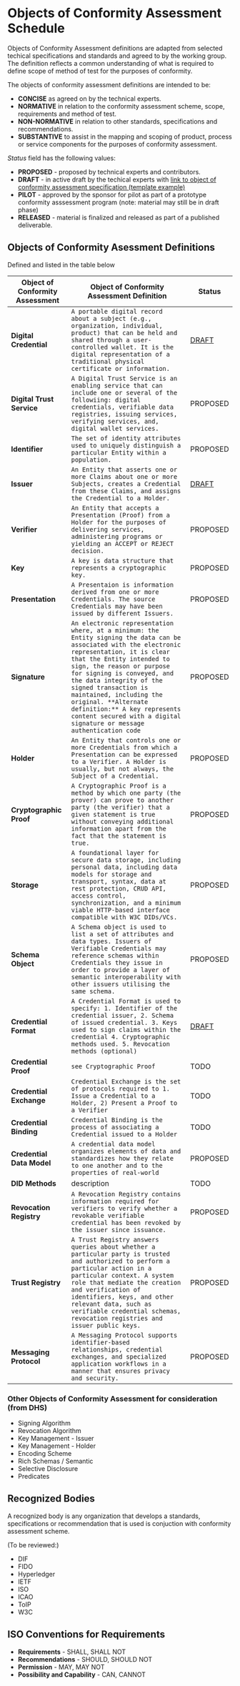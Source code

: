 # Objects of Conformity Assessment Schedule

Objects of Conformity Assessment definitions are adapted from selected techical specifications and standards and agreed to by the working group. The definition reflects a common understanding of what is required to define scope of method of test for the purposes of conformity.

The objects of conformity assessment definitions are intended to be:

* **CONCISE** as agreed on by the technical experts.
* **NORMATIVE** in relation to the conformity assessment scheme, scope, requirements and method of test.
* **NON-NORMATIVE** in relation to other standards, specifications and recommendations.
* **SUBSTANTIVE** to assist in the mapping and scoping of product, process or service components for the purposes of conformity assessment.

*Status* field has the following values:

* **PROPOSED** - proposed by technical experts and contributors.
* **DRAFT** - in active draft by the techical experts with [link to object of conformity assessment specification (template example)](./objca-template.md)
* **PILOT** - approved by the sponsor for pilot as part of a prototype conformity asssessment program (note: material may still be in draft phase)
* **RELEASED** - material is finalized and released as part of a published deliverable.

## Objects of Conformity Asessment Definitions

Defined and listed in the table below

|Object of Conformity Assessment |Object of Conformity Assessment Definition|Status|
|----|----|----|
|**Digital Credential**|`A portable digital record about a subject (e.g., organization, individual, product) that can be held and shared through a user-controlled wallet. It is the digital representation of a traditional physical certificate or information.`|[DRAFT](./objca-digital-credential.md)|
|**Digital Trust Service**|`A Digital Trust Service is an enabling service that can include one or several of the followiing: digital credentials, verifiable data registries, issuing services, verifying services, and, digital wallet services.`|PROPOSED|
|**Identifier**|`The set of identity attributes used to uniquely distinguish a particular Entity within a population.`|PROPOSED|
|**Issuer**|`An Entity that asserts one or more Claims about one or more Subjects, creates a Credential from these Claims, and assigns the Credential to a Holder.`|[DRAFT](./objca-issuer.md)|
|**Verifier**|`An Entity that accepts a Presentation (Proof) from a Holder for the purposes of delivering services, administering programs or yielding an ACCEPT or REJECT decision.`| PROPOSED|
|**Key**|`A key is data structure that represents a cryptographic key.`|PROPOSED|
|**Presentation**|`A Presentaion is information derived from one or more Credentials. The source Credentials may have been issued by different Issuers.`|PROPOSED|
|**Signature**|`An electronic representation where, at a minimum: the Entity signing the data can be associated with the electronic representation, it is clear that the Entity intended to sign, the reason or purpose for signing is conveyed, and the data integrity of the signed transaction is maintained, including the original. **Alternate definition:** A key represents content secured with a digital   signature or message authentication code` |PROPOSED|
|**Holder**|`An Entity that controls one or more Credentials from which a Presentation can be expressed to a Verifier. A Holder is usually, but not always, the Subject of a Credential.`|PROPOSED|
|**Cryptographic Proof**|`A Cryptographic Proof is a method by which one party (the prover) can prove to another party (the verifier) that a given statement is true without conveying additional information apart from the fact that the statement is true.`|PROPOSED|
|**Storage**|`A foundational layer for secure data storage, including personal data, including data models for storage and transport, syntax, data at rest protection, CRUD API, access control, synchronization, and a minimum viable HTTP-based interface compatible with W3C DIDs/VCs.`|PROPOSED|
|**Schema Object**|`A Schema object is used to list a set of attributes and data types. Issuers of Verifiable Credentials may reference schemas within Credentials they issue in order to provide a layer of semantic interoperability with other issuers utilising the same schema.`|PROPOSED|
|**Credential Format**|`A Credential Format is used to specify: 1. Identifier of the credential issuer, 2. Schema of issued credential. 3. Keys used to sign claims within the credential 4. Cryptographic methods used. 5. Revocation methods (optional)`|[DRAFT](./objca-credential-format.md)|
|**Credential Proof**|`see Cryptographic Proof`|TODO|
|**Credential Exchange**|`Credential Exchange is the set of protocols required to 1. Issue a Credential to a Holder, 2) Present a Proof to a Verifier`|TODO|
|**Credential Binding**|`Credential Binding is the process of associating a Credential issued to a Holder`|TODO|
|**Credential Data Model**|`A credential data model organizes elements of data and standardizes how they relate to one another and to the properties of real-world`|PROPOSED|
|**DID Methods**|description|TODO|
|**Revocation Registry**|`A Revocation Registry contains information required for verifiers to verify whether a revokable verifiable credential has been revoked by the issuer since issuance.`|PROPOSED|
|**Trust Registry**|`A Trust Registry answers queries about whether a particular party is trusted and authorized to perform a particular action in a particular context. A system role that mediate the creation and verification of identifiers, keys, and other relevant data, such as verifiable credential schemas, revocation registries and issuer public keys.`|PROPOSED|
|**Messaging Protocol**|`A Messaging Protocol supports identifier-based relationships, credential exchanges, and specialized application workflows in a manner that ensures privacy and security.`|PROPOSED|

### Other Objects of Conformity Assessment for consideration (from DHS)

* Signing Algorithm
* Revocation Algorithm
* Key Management - Issuer
* Key Management - Holder
* Encoding Scheme
* Rich Schemas / Semantic
* Selective Disclosure
* Predicates

## Recognized Bodies

A recognized body is any organization that develops a standards, specifications or recommendation that is used is conjuction with conformity assessment scheme.

(To be reviewed:)

* DIF
* FIDO
* Hyperledger
* IETF
* ISO
* ICAO
* ToIP
* W3C

## ISO Conventions for Requirements

* **Requirements** - SHALL, SHALL NOT
* **Recommendations** - SHOULD, SHOULD NOT
* **Permission** - MAY, MAY NOT
* **Possibility and Capability** - CAN, CANNOT
